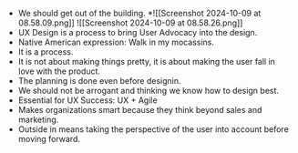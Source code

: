 * We should get out of the building. 
*![[Screenshot 2024-10-09 at 08.58.09.png]]
![[Screenshot 2024-10-09 at 08.58.26.png]]
* UX Design is a process to bring User Advocacy into the design. 
* Native American expression: Walk in my mocassins. 
* It is a process. 
* It is not about making things pretty, it is about making the user fall in love with the product. 
* The planning is done even before designin. 
* We should not be arrogant and thinking we know how to design best. 
* Essential for UX Success: UX + Agile
* Makes organizations smart because they think beyond sales and marketing. 
* Outside in means taking the perspective of the user into account before moving forward. 